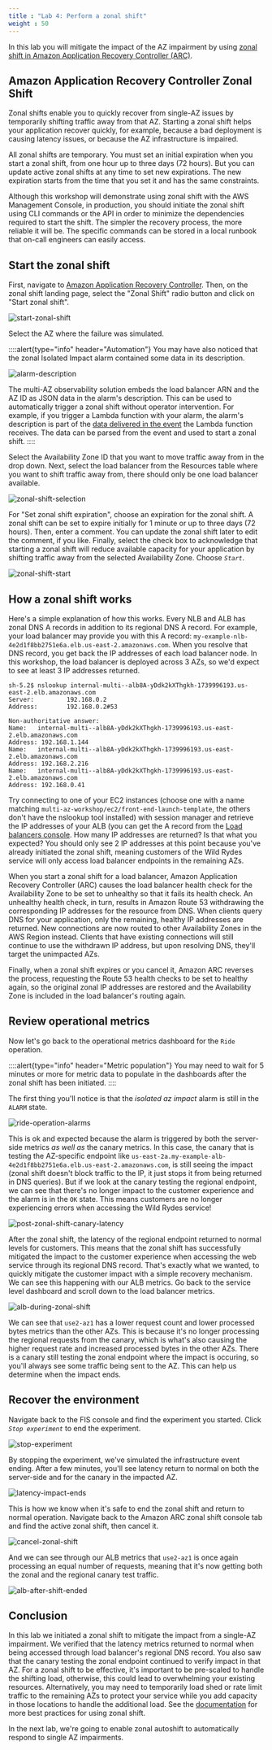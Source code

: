 ```yaml
---
title : "Lab 4: Perform a zonal shift"
weight : 50
---
```


In this lab you will mitigate the impact of the AZ impairment by using [zonal shift in Amazon Application Recovery Controller (ARC)](https://docs.aws.amazon.com/r53recovery/latest/dg/arc-zonal-shift.html).

## Amazon Application Recovery Controller Zonal Shift

Zonal shifts enable you to quickly recover from single-AZ issues by temporarily shifting traffic away from that AZ. Starting a zonal shift helps your application recover quickly, for example, because a bad deployment is causing latency issues, or because the AZ infrastructure is impaired.

All zonal shifts are temporary. You must set an initial expiration when you start a zonal shift, from one hour up to three days (72 hours). But you can update active zonal shifts at any time to set new expirations. The new expiration starts from the time that you set it and has the same constraints.

Although this workshop will demonstrate using zonal shift with the AWS Management Console, in production, you should initiate the zonal shift using CLI commands or the API in order to minimize the dependencies required to start the shift. The simpler the recovery process, the more reliable it will be. The specific commands can be stored in a local runbook that on-call engineers can easily access.

## Start the zonal shift

First, navigate to [Amazon Application Recovery Controller](https://console.aws.amazon.com/route53recovery/home). Then, on the zonal shift landing page, select the "Zonal Shift" radio button and click on "Start zonal shift".

![start-zonal-shift](/static/start-zonal-shift.png)

Select the AZ where the failure was simulated. 

::::alert{type="info" header="Automation"}
You may have also noticed that the zonal Isolated Impact alarm contained some data in its description.

![alarm-description](/static/alarm-description.png)

The multi-AZ observability solution embeds the load balancer ARN and the AZ ID as JSON data in the alarm's description. This can be used to automatically trigger a zonal shift without operator intervention. For example, if you trigger a Lambda function with your alarm, the alarm's description is part of the [data delivered in the event](https://docs.aws.amazon.com/AmazonCloudWatch/latest/monitoring/AlarmThatSendsEmail.html#alarms-and-actions) the Lambda function receives. The data can be parsed from the event and used to start a zonal shift.
::::

Select the Availability Zone ID that you want to move traffic away from in the drop down. Next, select the load balancer from the Resources table where you want to shift traffic away from, there should only be one load balancer available.

![zonal-shift-selection](/static/zonal-shift-selection.png)

For "Set zonal shift expiration", choose an expiration for the zonal shift. A zonal shift can be set to expire initially for 1 minute or up to three days (72 hours). Then, enter a comment. You can update the zonal shift later to edit the comment, if you like. Finally, select the check box to acknowledge that starting a zonal shift will reduce available capacity for your application by shifting traffic away from the selected Availability Zone. Choose *`Start`*.

![zonal-shift-start](/static/zonal-shift-start.png)

## How a zonal shift works

Here's a simple explanation of how this works. Every NLB and ALB has zonal DNS A records in addition to its regional DNS A record. For example, your load balancer may provide you with this A record: `my-example-nlb-4e2d1f8bb2751e6a.elb.us-east-2.amazonaws.com`. When you resolve that DNS record, you get back the IP addresses of each load balancer node. In this workshop, the load balancer is deployed across 3 AZs, so we'd expect to see at least 3 IP addresses returned.

```
sh-5.2$ nslookup internal-multi--alb8A-yDdk2kXThgkh-1739996193.us-east-2.elb.amazonaws.com
Server:         192.168.0.2
Address:        192.168.0.2#53

Non-authoritative answer:
Name:   internal-multi--alb8A-yDdk2kXThgkh-1739996193.us-east-2.elb.amazonaws.com
Address: 192.168.1.144
Name:   internal-multi--alb8A-yDdk2kXThgkh-1739996193.us-east-2.elb.amazonaws.com
Address: 192.168.2.216
Name:   internal-multi--alb8A-yDdk2kXThgkh-1739996193.us-east-2.elb.amazonaws.com
Address: 192.168.0.41
```

Try connecting to one of your EC2 instances (choose one with a name matching `multi-az-workshop/ec2/front-end-launch-template`, the others don't have the nslookup tool installed) with session manager and retrieve the IP addresses of your ALB (you can get the A record from the [Load balancers console](https://console.aws.amazon.com/ec2/home#LoadBalancers:). How many IP addresses are returned? Is that what you expected? You should only see 2 IP addresses at this point because you've already initiated the zonal shift, meaning customers of the Wild Rydes service will only access load balancer endpoints in the remaining AZs.
 
When you start a zonal shift for a load balancer, Amazon Application Recovery Controller (ARC) causes the load balancer health check for the Availability Zone to be set to unhealthy so that it fails its health check. An unhealthy health check, in turn, results in Amazon Route 53 withdrawing the corresponding IP addresses for the resource from DNS. When clients query DNS for your application, only the remaining, healthy IP addresses are returned. New connections are now routed to other Availability Zones in the AWS Region instead. Clients that have existing connections will still continue to use the withdrawn IP address, but upon resolving DNS, they'll target the unimpacted AZs.

Finally, when a zonal shift expires or you cancel it, Amazon ARC reverses the process, requesting the Route 53 health checks to be set to healthy again, so the original zonal IP addresses are restored and the Availability Zone is included in the load balancer's routing again.

## Review operational metrics

Now let's go back to the operational metrics dashboard for the `Ride` operation.

::::alert{type="info" header="Metric population"}
You may need to wait for 5 minutes or more for metric data to populate in the dashboards after the zonal shift has been initiated. 
::::

The first thing you'll notice is that the *isolated az impact* alarm is still in the `ALARM` state. 

![ride-operation-alarms](/static/ride-operation-alarms.png)

This is ok and expected because the alarm is triggered by both the server-side metrics *as well as* the canary metrics. In this case, the canary that is testing the AZ-specific endpoint like `us-east-2a.my-example-alb-4e2d1f8bb2751e6a.elb.us-east-2.amazonaws.com`, is still seeing the impact (zonal shift doesn't block traffic to the IP, it just stops it from being returned in DNS queries). But if we look at the canary testing the regional endpoint, we can see that there's no longer impact to the customer experience and the alarm is in the `OK` state. This means customers are no longer experiencing errors when accessing the Wild Rydes service!

![post-zonal-shift-canary-latency](/static/post-zonal-shift-canary-latency.png)

After the zonal shift, the latency of the regional endpoint returned to normal levels for customers. This means that the zonal shift has successfully mitigated the impact to the customer experience when accessing the web service through its regional DNS record. That's exactly what we wanted, to quickly mitigate the customer impact with a simple recovery mechanism. We can see this happening with our ALB metrics. Go back to the service level dashboard and scroll down to the load balancer metrics.

![alb-during-zonal-shift](/static/alb-during-zonal-shift.png)

We can see that `use2-az1` has a lower request count and lower processed bytes metrics than the other AZs. This is because it's no longer processing the regional requests from the canary, which is what's also causing the higher request rate and increased processed bytes in the other AZs. There is a canary still testing the zonal endpoint where the impact is occuring, so you'll always see some traffic being sent to the AZ. This can help us determine when the impact ends.

## Recover the environment
Navigate back to the FIS console and find the experiment you started. Click *`Stop experiment`* to end the experiment.

![stop-experiment](/static/stop-experiment.png)

By stopping the experiment, we've simulated the infrastructure event ending. After a few minutes, you'll see latency return to normal on both the server-side and for the canary in the impacted AZ.

![latency-impact-ends](/static/latency-impact-ends.png)
 
This is how we know when it's safe to end the zonal shift and return to normal operation. Navigate back to the Amazon ARC zonal shift console tab and find the active zonal shift, then cancel it.

![cancel-zonal-shift](/static/cancel-zonal-shift.png)

And we can see through our ALB metrics that `use2-az1` is once again processing an equal number of requests, meaning that it's now getting both the zonal and the regional canary test traffic.

![alb-after-shift-ended](/static/alb-after-shift-ended.png)

## Conclusion

In this lab we initiated a zonal shift to mitigate the impact from a single-AZ impairment. We verified that the latency metrics returned to normal when being accessed through load balancer's regional DNS record. You also saw that the canary testing the zonal endpoint continued to verify impact in that AZ. For a zonal shift to be effective, it's important to be pre-scaled to handle the shifting load, otherwise, this could lead to overwhelming your existing resources. Alternatively, you may need to temporarily load shed or rate limit traffic to the remaining AZs to protect your service while you add capacity in those locations to handle the additional load. See the [documentation](https://docs.aws.amazon.com/r53recovery/latest/dg/route53-arc-best-practices.zonal-shifts.html) for more best practices for using zonal shift.

In the next lab, we're going to enable zonal autoshift to automatically respond to single AZ impairments.